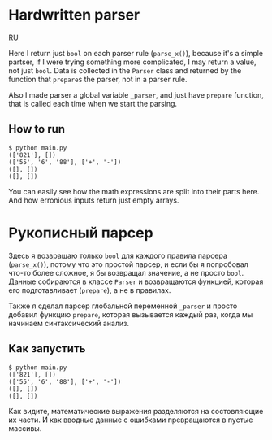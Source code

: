 # Hardwritten parser

[RU](#рукописный-парсер)

Here I return just `bool` on each parser rule (`parse_x()`), because it's a simple partser, if I were trying something more complicated, I may return a value, not just `bool`. Data is collected in the `Parser` class and returned by the function that `prepare`s the parser, not in a parser rule.

Also I made parser a global variable `_parser`, and just have `prepare` function, that is called each time when we start the parsing.

## How to run

```console
$ python main.py
(['821'], [])
(['55', '6', '88'], ['+', '-'])
([], [])
([], [])
```

You can easily see how the math expressions are split into their parts here. And how erronious inputs return just empty arrays.

# Рукописный парсер

Здесь я возвращаю только `bool` для каждого правила парсера (`parse_x()`), потому что это простой парсер, и если бы я попробовал что-то более сложное, я бы возвращал значение, а не просто `bool`. Данные собираются в классе `Parser` и возвращаются функцией, которая его подготавливает (`prepare`), а не в правилах.

Также я сделал парсер глобальной переменной `_parser` и просто добавил функцию `prepare`, которая вызывается каждый раз, когда мы начинаем синтаксический анализ.

## Как запустить

```console
$ python main.py
(['821'], [])
(['55', '6', '88'], ['+', '-'])
([], [])
([], [])
```

Как видите, математические выражения разделяются на состовляющие их части. И как вводные данные с ошибками превращаются в пустые массивы.
